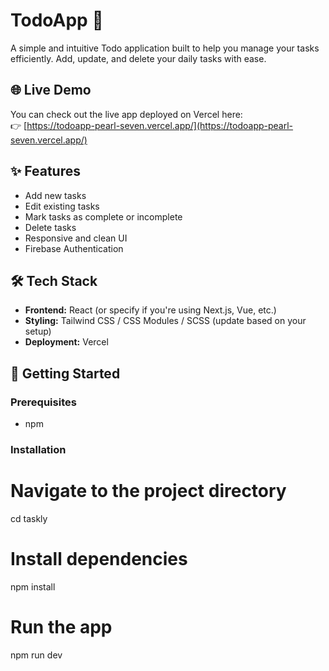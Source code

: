 # TodoApp 📝

A simple and intuitive Todo application built to help you manage your tasks efficiently. Add, update, and delete your daily tasks with ease.

## 🌐 Live Demo

You can check out the live app deployed on Vercel here:  
👉 [https://todoapp-pearl-seven.vercel.app/](https://todoapp-pearl-seven.vercel.app/)

## ✨ Features

- Add new tasks
- Edit existing tasks
- Mark tasks as complete or incomplete
- Delete tasks
- Responsive and clean UI
- Firebase Authentication

## 🛠️ Tech Stack

- **Frontend:** React (or specify if you're using Next.js, Vue, etc.)
- **Styling:** Tailwind CSS / CSS Modules / SCSS (update based on your setup)
- **Deployment:** Vercel

## 🚀 Getting Started

### Prerequisites
- npm

### Installation

# Navigate to the project directory
cd taskly

# Install dependencies
npm install

# Run the app
npm run dev
